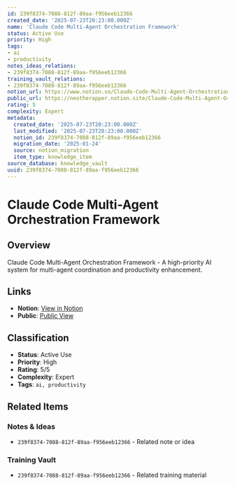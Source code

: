 ```yaml
---
id: 239f8374-7088-812f-89aa-f956eeb12366
created_date: '2025-07-23T20:23:00.000Z'
name: 'Claude Code Multi-Agent Orchestration Framework'
status: Active Use
priority: High
tags:
- ai
- productivity
notes_ideas_relations:
- 239f8374-7088-812f-89aa-f956eeb12366
training_vault_relations:
- 239f8374-7088-812f-89aa-f956eeb12366
notion_url: https://www.notion.so/Claude-Code-Multi-Agent-Orchestration-Framework-239f83747088812f89aaf956eeb12366
public_url: https://neotherapper.notion.site/Claude-Code-Multi-Agent-Orchestration-Framework-239f83747088812f89aaf956eeb12366
rating: 5
complexity: Expert
metadata:
  created_date: '2025-07-23T20:23:00.000Z'
  last_modified: '2025-07-23T20:23:00.000Z'
  notion_id: 239f8374-7088-812f-89aa-f956eeb12366
  migration_date: '2025-01-24'
  source: notion_migration
  item_type: knowledge_item
source_database: knowledge_vault
uuid: 239f8374-7088-812f-89aa-f956eeb12366
---
```


# Claude Code Multi-Agent Orchestration Framework

## Overview

Claude Code Multi-Agent Orchestration Framework - A high-priority AI system for multi-agent coordination and productivity enhancement.

## Links

- **Notion**: [View in Notion](https://www.notion.so/Claude-Code-Multi-Agent-Orchestration-Framework-239f83747088812f89aaf956eeb12366)
- **Public**: [Public View](https://neotherapper.notion.site/Claude-Code-Multi-Agent-Orchestration-Framework-239f83747088812f89aaf956eeb12366)

## Classification

- **Status**: Active Use
- **Priority**: High
- **Rating**: 5/5
- **Complexity**: Expert
- **Tags**: `ai, productivity`

## Related Items

### Notes & Ideas
- `239f8374-7088-812f-89aa-f956eeb12366` - Related note or idea

### Training Vault
- `239f8374-7088-812f-89aa-f956eeb12366` - Related training material